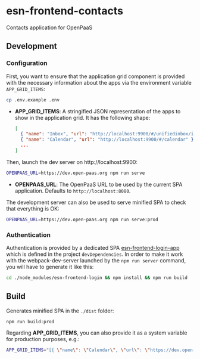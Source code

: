 # esn-frontend-contacts

Contacts application for OpenPaaS

## Development

### Configuration

First, you want to ensure that the application grid component is provided with the necessary information about the apps via the environment variable `APP_GRID_ITEMS`:

```sh
cp .env.example .env
```

- **APP_GRID_ITEMS**: A stringified JSON representation of the apps to show in the application grid. It has the following shape:
  ```json
  [
    { "name": "Inbox", "url": "http://localhost:9900/#/unifiedinbox/inbox" },
    { "name": "Calendar", "url": "http://localhost:9900/#/calendar" },
    ...
  ]
  ```

Then, launch the dev server on http://localhost:9900:

```sh
OPENPAAS_URL=https://dev.open-paas.org npm run serve
```

- **OPENPAAS_URL**: The OpenPaaS URL to be used by the current SPA application. Defaults to `http://localhost:8080`.

The development server can also be used to serve minified SPA to check that everything is OK:

```sh
OPENPAAS_URL=https://dev.open-paas.org npm run serve:prod
```

### Authentication

Authentication is provided by a dedicated SPA [esn-frontend-login-app](https://github.com/OpenPaaS-Suite/esn-frontend-login) which is defined in the project `devDependencies`.
In order to make it work with the webpack-dev-server launched by the `npm run server` command, you will have to generate it like this:

```sh
cd ./node_modules/esn-frontend-login && npm install && npm run build
```

## Build

Generates minified SPA in the `./dist` folder:

```sh
npm run build:prod
```

Regarding **APP_GRID_ITEMS**, you can also provide it as a system variable for production purposes, e.g.:

```sh
APP_GRID_ITEMS="[{ \"name\": \"Calendar\", \"url\": \"https://dev.open-paas.org/calendar/\" }, { \"name\": \"Contacts\", \"url\": \"https://dev.open-paas.org/contacts/\" }, { \"name\": \"Inbox\", \"url\": \"http://dev.open-paas.org/inbox/\" }, { \"name\": \"Admin\", \"url\": \"https://dev.open-paas.org/admin/\" }, { \"name\": \"LinShare\", \"url\": \"https://user.linshare-4-0.integration-linshare.org/\" }]" npm run build:prod
```
